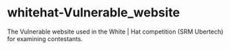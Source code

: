whitehat-Vulnerable_website
===========================

The Vulnerable website used in the White | Hat competition (SRM Ubertech) for examining contestants. 
